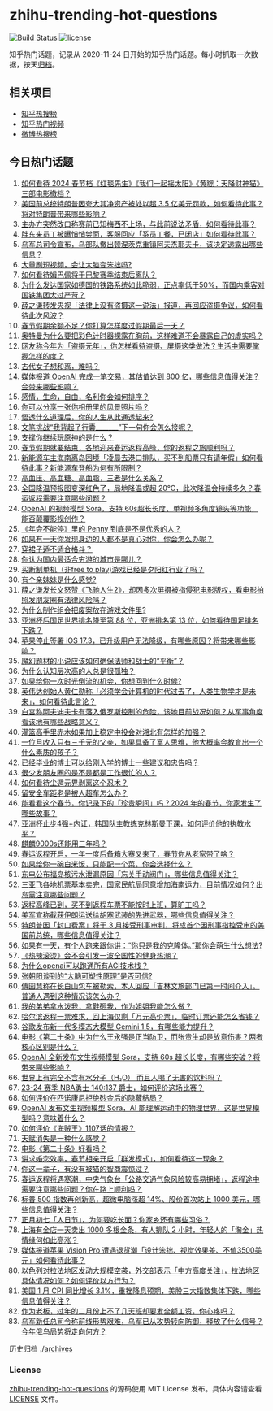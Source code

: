 # zhihu-trending-hot-questions

[![Build Status](https://github.com/justjavac/zhihu-trending-hot-questions/workflows/ci/badge.svg?branch=master)](https://github.com/justjavac/zhihu-trending-hot-questions/actions)
[![license](https://img.shields.io/github/license/justjavac/zhihu-trending-hot-questions)](https://github.com/justjavac/zhihu-trending-hot-questions/blob/master/LICENSE)

知乎热门话题，记录从 2020-11-24
日开始的知乎热门话题。每小时抓取一次数据，按天[归档](./archives)。

## 相关项目

- [知乎热搜榜](https://github.com/justjavac/zhihu-trending-top-search)
- [知乎热门视频](https://github.com/justjavac/zhihu-trending-hot-video)
- [微博热搜榜](https://github.com/justjavac/weibo-trending-hot-search)

## 今日热门话题

<!-- BEGIN -->
<!-- 最后更新时间 Sat Feb 17 2024 15:15:04 GMT+0800 (China Standard Time) -->

1. [如何看待 2024 春节档《红毯先生》《我们一起摇太阳》《黄貔：天降财神猫》三部电影撤档？](https://www.zhihu.com/question/644561596)
1. [美国前总统特朗普因夸大其净资产被处以超 3.5 亿美元罚款，如何看待此事？将对特朗普带来哪些影响？](https://www.zhihu.com/question/644583667)
1. [主办方突然改口称赛前已知梅西不上场，与此前说法矛盾，如何看待此事？](https://www.zhihu.com/question/644545757)
1. [胖东来员工被曝悄悄尝面，客服回应「系员工餐，已闭店」如何看待此事？](https://www.zhihu.com/question/644529399)
1. [乌军总司令宣布，乌部队撤出顿涅茨克重镇阿夫杰耶夫卡，该决定透露出哪些信息？](https://www.zhihu.com/question/644592117)
1. [大量刷短视频，会让大脑变笨拙吗?](https://www.zhihu.com/question/644250497)
1. [如何看待姆巴佩将于巴黎赛季结束后离队？](https://www.zhihu.com/question/644481111)
1. [为什么发达国家如德国的铁路系统如此脆弱，正点率低于50%，而国内乘客对国铁集团太过严苛？](https://www.zhihu.com/question/643383560)
1. [薛之谦转发央视「法律上没有盗摄这一说法」报道，再回应盗摄争议，如何看待此次风波？](https://www.zhihu.com/question/644582715)
1. [春节假期余额不足？你打算怎样度过假期最后一天？](https://www.zhihu.com/question/643229566)
1. [奥特曼为什么要把彩色计时器裸露在胸前，这样难道不会暴露自己的虚实吗？](https://www.zhihu.com/question/483540901)
1. [网友称今年为「盗摄元年」，你怎样看待盗摄、屏摄这类做法？生活中需要掌握怎样的度？](https://www.zhihu.com/question/644582762)
1. [古代女子想和离，难吗？](https://www.zhihu.com/question/634464747)
1. [媒体报道 OpenAI 完成一笔交易，其估值达到 800 亿，哪些信息值得关注？会带来哪些影响？](https://www.zhihu.com/question/644589948)
1. [感情，生命，自由，名利你会如何排序？](https://www.zhihu.com/question/643615161)
1. [你可以分享一张你相册里的风景照片吗？](https://www.zhihu.com/question/636428787)
1. [悟透什么道理后，你的人生从此通透起来?](https://www.zhihu.com/question/623439566)
1. [文笔挑战“我背起了行囊_______”下一句你会怎么接呢？](https://www.zhihu.com/question/644494872)
1. [支撑你继续玩原神的是什么？](https://www.zhihu.com/question/643237218)
1. [春节假期就要结束，各地迎来春运返程高峰，你的返程之旅顺利吗？](https://www.zhihu.com/question/644584465)
1. [新能源车主海南离岛困境「凌晨去港口排队，买不到船票只有请年假」如何看待此事？新能源车登船为何有所限制？](https://www.zhihu.com/question/644525867)
1. [高血压、高血糖、高血脂，三者是什么关系？](https://www.zhihu.com/question/640170205)
1. [全国降温预报图变深红色了，局地降温或超 20℃，此次降温会持续多久？春运返程需要注意哪些问题？](https://www.zhihu.com/question/644582575)
1. [OpenAI 的视频模型 Sora，支持 60s超长长度、单视频多角度镜头等功能，能否颠覆影视创作？](https://www.zhihu.com/question/644488128)
1. [《年会不能停》里的 Penny 到底是不是优秀的人？](https://www.zhihu.com/question/638227353)
1. [如果有一天你发现身边的人都不是真心对你，你会怎么办呢？](https://www.zhihu.com/question/640812269)
1. [穿裙子适不适合格斗？](https://www.zhihu.com/question/644188650)
1. [你认为国内最适合穷游的城市是哪儿？](https://www.zhihu.com/question/642212911)
1. [买断制单机（非free to play)游戏已经是夕阳红行业了吗？](https://www.zhihu.com/question/644497647)
1. [有个亲妹妹是什么感觉?](https://www.zhihu.com/question/293914303)
1. [薛之谦发长文怒赞《飞驰人生2》，却因多次屏摄被指侵犯电影版权，看电影拍照发朋友圈有法律风险吗？](https://www.zhihu.com/question/644474591)
1. [为什么制作组会把废案放在游戏文件里?](https://www.zhihu.com/question/644355705)
1. [亚洲杯后国足世界排名降至第 88 位，亚洲排名第 13 位，如何看待国足排名下跌？](https://www.zhihu.com/question/644516712)
1. [苹果停止签署 iOS 17.3，已升级用户无法降级，有哪些原因？将带来哪些影响？](https://www.zhihu.com/question/644483444)
1. [魔幻题材的小说应该如何确保法师和战士的“平衡”？](https://www.zhihu.com/question/582718308)
1. [为什么认知层次高的人总是很孤独？](https://www.zhihu.com/question/641588078)
1. [如果给你一次时光倒流的机会，你想回到什么时候?](https://www.zhihu.com/question/640095281)
1. [英伟达创始人黄仁勋称「必须学会计算机的时代过去了，人类生物学才是未来」，如何看待此言论？](https://www.zhihu.com/question/644449435)
1. [白宫称阿夫迪夫卡有落入俄罗斯控制的危险，该地目前战况如何？从军事角度看该地有哪些战略意义？](https://www.zhihu.com/question/644498117)
1. [灌篮高手里赤木如果加上稳定中投会对湘北有怎样的加强？](https://www.zhihu.com/question/643348666)
1. [一位月收入只有三千元的父亲，如果具备了富人思维，他大概率会教育出一个什么素质的孩子？](https://www.zhihu.com/question/640800565)
1. [已经毕业的博士可以给刚入学的博士一些建议和忠告吗？](https://www.zhihu.com/question/634926647)
1. [很少发朋友圈的是不是都是工作很忙的人？](https://www.zhihu.com/question/636694477)
1. [如何看待尘遁元界剥离这个忍术？](https://www.zhihu.com/question/306679458)
1. [留安全车距老是被人超车怎么办？](https://www.zhihu.com/question/263290033)
1. [能看看这个春节，你记录下的「珍贵瞬间」吗？2024 年的春节，你家发生了哪些故事？](https://www.zhihu.com/question/641995464)
1. [亚洲杯止步4强+内讧，韩国队主教练克林斯曼下课，如何评价他的执教水平？](https://www.zhihu.com/question/644505241)
1. [麒麟9000s还能用三年吗？](https://www.zhihu.com/question/630957403)
1. [春运返程开启，一年一度后备箱大赛又来了，春节你从老家带了啥？](https://www.zhihu.com/question/644443219)
1. [如果给你一碗白米饭，只能配一个菜，你会选择什么？](https://www.zhihu.com/question/642200832)
1. [东电公布福岛核污水泄漏原因「忘关手动阀门」，哪些信息值得关注？](https://www.zhihu.com/question/644500909)
1. [三亚飞各地机票基本卖完，国家民航局同意增加海南运力，目前情况如何？出岛需注意哪些问题？](https://www.zhihu.com/question/644474982)
1. [返程高峰已到，买不到返程车票不能按时上班，算旷工吗？](https://www.zhihu.com/question/644499714)
1. [美军宣称截获伊朗运送给胡塞武装的先进武器，哪些信息值得关注？](https://www.zhihu.com/question/644520372)
1. [特朗普因「封口费案」将于 3 月接受刑事审判，将成首个因刑事指控受审的美国前总统，哪些信息值得关注？](https://www.zhihu.com/question/644497788)
1. [如果有一天，有个人跑来跟你讲：“你只是我的克隆体。”那你会萌生什么想法?](https://www.zhihu.com/question/639677829)
1. [《热辣滚烫》会不会引发一波全国性的健身热潮？](https://www.zhihu.com/question/643962656)
1. [为什么openai可以跑通所有AGI技术栈？](https://www.zhihu.com/question/644486081)
1. [张朝阳谈到的“大脑可塑性原理”是否可信?](https://www.zhihu.com/question/642884844)
1. [傅园慧称在长白山包车被勒索，本人回应「吉林文旅部门已第一时间介入」，普通人遇到这种情况该怎么办？](https://www.zhihu.com/question/644601581)
1. [我的弟弟拿水泼我，拿鞋砸我，作为姐姐我能怎么做？](https://www.zhihu.com/question/642218257)
1. [哈尔滨返程一票难求，回上海仅剩「万元高价票」，临时订票还能怎么省钱？](https://www.zhihu.com/question/644478097)
1. [谷歌发布新一代多模态大模型 Gemini 1.5，有哪些能力提升？](https://www.zhihu.com/question/644489216)
1. [电影《第二十条》中为什么王永强是正当防卫，而张贵生却是故意伤害？两者核心区别是什么？](https://www.zhihu.com/question/643301730)
1. [OpenAI 全新发布文生视频模型 Sora，支持 60s 超长长度，有哪些突破？将带来哪些影响？](https://www.zhihu.com/question/644478554)
1. [世界上有完全不含有水分子（H₂O） 而且人喝了无害的饮料吗？](https://www.zhihu.com/question/633186948)
1. [23-24 赛季 NBA勇士 140:137 爵士，如何评价这场比赛？](https://www.zhihu.com/question/644483358)
1. [如何评价在匹诺康尼拒绝砂金后的隐藏结局？](https://www.zhihu.com/question/644431255)
1. [OpenAI 发布文生视频模型 Sora，AI 能理解运动中的物理世界，这是世界模型吗？意味着什么？](https://www.zhihu.com/question/644478663)
1. [如何评价《海贼王》1107话的情报？](https://www.zhihu.com/question/644277358)
1. [天赋消失是一种什么感觉？](https://www.zhihu.com/question/634410631)
1. [电影《第二十条》好看吗？](https://www.zhihu.com/question/643867251)
1. [讲求婚恋效率，春节相亲开启「群发模式」，如何看待这一现象？](https://www.zhihu.com/question/644275460)
1. [你这一辈子，有没有被猫的智商震惊过？](https://www.zhihu.com/question/641292759)
1. [春运返程将遇寒潮，中央气象台「公路交通气象风险较高易拥堵」，返程途中需要注意哪些问题？你在路上顺利吗？](https://www.zhihu.com/question/644474771)
1. [标普 500 指数再创新高，超微电脑涨超 14%、股价首次站上 1000 美元，哪些信息值得关注？](https://www.zhihu.com/question/644478444)
1. [正月初七「人日节」，为何要吃长面？你家乡还有哪些习俗？](https://www.zhihu.com/question/643229556)
1. [上海有金店一天卖出 1000 多根金条，有人排队 2 小时，年轻人的「淘金」热情缘何如此高涨？](https://www.zhihu.com/question/644170473)
1. [媒体报道苹果 Vision Pro 遭遇退货潮「设计笨拙、视觉效果差、不值3500美元」如何看待此事？](https://www.zhihu.com/question/644419638)
1. [以色列对拉法地区发动大规模空袭，外交部表示「中方高度关注」，拉法地区具体情况如何？如何评价以方行为？](https://www.zhihu.com/question/644223569)
1. [美国 1 月 CPI 同比增长 3.1%，重挫降息预期，美股三大指数集体下跌，哪些信息值得关注？](https://www.zhihu.com/question/644284443)
1. [作为老板，过年的二月份上不了几天班却要发全额工资，你心疼吗？](https://www.zhihu.com/question/643960000)
1. [乌军新任总司令称前线形势艰难，乌军已从攻势转向防御，释放了什么信号？今年俄乌局势将走向何方？](https://www.zhihu.com/question/644269794)

<!-- END -->

历史归档 [./archives](./archives)

### License

[zhihu-trending-hot-questions](https://github.com/justjavac/zhihu-trending-hot-questions)
的源码使用 MIT License 发布。具体内容请查看 [LICENSE](./LICENSE) 文件。
